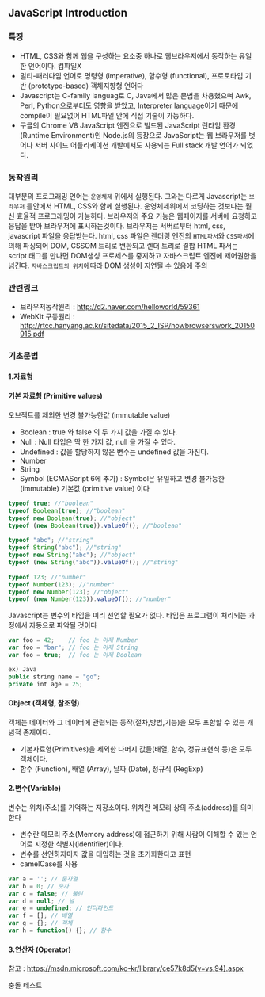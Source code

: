 ## JavaScript Introduction
### 특징
- HTML, CSS와 함께 웹을 구성하는 요소중 하나로 웹브라우저에서 동작하는 유일한 언어이다. 컴파일X
- 멀티-패러다임 언어로 명령형 (imperative), 함수형 (functional), 프로토타입 기반 (prototype-based) 객체지향형 언어다
- Javascript는 C-family languag로 C, Java에서 많은 문법을 차용했으며 Awk, Perl, Python으로부터도 영향을 받았고, Interpreter language이기 때문에 compile이 필요없어 HTML파일 안에 직접 기술이 가능하다.
- 구글의 Chrome V8 JavaScript 엔진으로 빌드된 JavaScript 런타임 환경(Runtime Environment)인 Node.js의 등장으로 JavaScript는 웹 브라우저를 벗어나 서버 사이드 어플리케이션 개발에서도 사용되는 Full stack 개발 언어가 되었다. 

### 동작원리
대부분의 프로그래밍 언어는 `운영체제` 위에서 실행된다. 
그와는 다르게 Javascript는 `브라우저` 틀안에서 HTML, CSS와 함께 실행된다. 
운영체제위에서 코딩하는 것보다는 훨신 효율적 프로그래밍이 가능하다.
브라우저의 주요 기능은 웹페이지를 서버에 요청하고 응답을 받아 브라우저에 표시하는것이다.
브라우저는 서버로부터 html, css, javascript 파일을 응답받는다. 
html, css 파일은 렌더링 엔진의 `HTML파서`와 `CSS파서`에 의해 파싱되어 DOM, CSSOM 트리로 변환되고 렌더 트리로 결합
HTML 파서는 script 태그를 만나면 DOM생성 프로세스를 중지하고 자바스크립트 엔진에 제어권한을 넘긴다. 
`자바스크립트의 위치`에따라 DOM 생성이 지연될 수 있음에 주의

### 관련링크 
- 브라우저동작원리 : http://d2.naver.com/helloworld/59361
- WebKit 구동원리 : http://rtcc.hanyang.ac.kr/sitedata/2015_2_ISP/howbrowserswork_20150915.pdf

### 기초문법
#### 1.자료형
#### 기본 자료형 (Primitive values)
오브젝트를 제외한 변경 불가능한값 (immutable value)
- Boolean : true 와 false 의 두 가지 값을 가질 수 있다.
- Null : Null 타입은 딱 한 가지 값, null 을 가질 수 있다.
- Undefined : 값을 할당하지 않은 변수는 undefined 값을 가진다. 
- Number
- String
- Symbol (ECMAScript 6에 추가) : Symbol은 유일하고 변경 불가능한 (immutable) 기본값 (primitive value) 이다
```js
typeof true; //"boolean"
typeof Boolean(true); //"boolean"
typeof new Boolean(true); //"object"
typeof (new Boolean(true)).valueOf(); //"boolean"
 
typeof "abc"; //"string"
typeof String("abc"); //"string"
typeof new String("abc"); //"object"
typeof (new String("abc")).valueOf(); //"string"
 
typeof 123; //"number"
typeof Number(123); //"number"
typeof new Number(123); //"object"
typeof (new Number(123)).valueOf(); //"number"
```

Javascript는 변수의 타입을 미리 선언할 필요가 없다. 타입은 프로그램이 처리되는 과정에서 자동으로 파악될 것이다
```js
var foo = 42;    // foo 는 이제 Number 
var foo = "bar"; // foo 는 이제 String 
var foo = true;  // foo 는 이제 Boolean 

ex) Java
public string name = "go";
private int age = 25;
```
#### Object (객체형, 참조형)
객체는 데이터와 그 데이터에 관련되는 동작(절차,방법,기능)을 모두 포함할 수 있는 개념적 존재이다.
- 기본자료형(Primitives)을 제외한 나머지 값들(배열, 함수, 정규표현식 등)은 모두 객체이다.
- 함수 (Function), 배열 (Array), 날짜 (Date), 정규식 (RegExp)

#### 2.변수(Variable)
변수는 위치(주소)를 기억하는 저장소이다. 위치란 메모리 상의 주소(address)를 의미한다  
- 변수란 메모리 주소(Memory address)에 접근하기 위해 사람이 이해할 수 있는 언어로 지정한 식별자(identifier)이다.
- 변수를 선언하자마자 값을 대입하는 것을 초기화한다고 표현
- camelCase를 사용
```js
var a = ''; // 문자열
var b = 0; // 숫자
var c = false; // 불린
var d = null; // 널
var e = undefined; // 언디파인드
var f = []; // 배열
var g = {}; // 객체
var h = function() {}; // 함수
```
#### 3.연산자 (Operator)
참고 : https://msdn.microsoft.com/ko-kr/library/ce57k8d5(v=vs.94).aspx 



충돌 테스트


